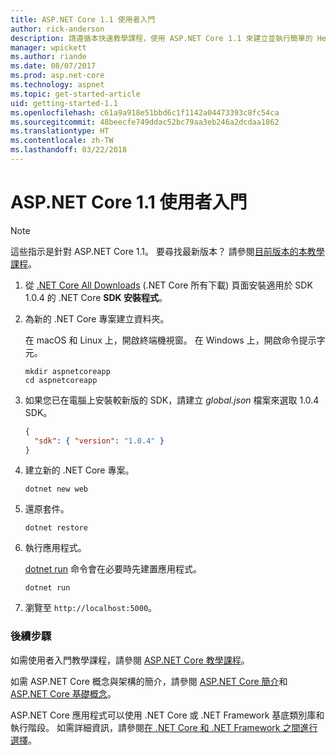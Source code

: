 ```yaml
---
title: ASP.NET Core 1.1 使用者入門
author: rick-anderson
description: 請遵循本快速教學課程，使用 ASP.NET Core 1.1 來建立並執行簡單的 Hello World 應用程式。
manager: wpickett
ms.author: riande
ms.date: 08/07/2017
ms.prod: asp.net-core
ms.technology: aspnet
ms.topic: get-started-article
uid: getting-started-1.1
ms.openlocfilehash: c61a9a918e51bbd6c1f1142a04473393c8fc54ca
ms.sourcegitcommit: 48beecfe749ddac52bc79aa3eb246a2dcdaa1862
ms.translationtype: HT
ms.contentlocale: zh-TW
ms.lasthandoff: 03/22/2018
---
```

# <a name="get-started-with-aspnet-core-11"></a>ASP.NET Core 1.1 使用者入門

> [!NOTE]
> 這些指示是針對 ASP.NET Core 1.1。 要尋找最新版本？ 請參閱[目前版本的本教學課程](xref:getting-started)。

1. 從 [.NET Core All Downloads](https://www.microsoft.com/net/download/all) (.NET Core 所有下載) 頁面安裝適用於 SDK 1.0.4 的 .NET Core **SDK 安裝程式**。

2. 為新的 .NET Core 專案建立資料夾。

   在 macOS 和 Linux 上，開啟終端機視窗。 在 Windows 上，開啟命令提示字元。

   ```terminal
   mkdir aspnetcoreapp
   cd aspnetcoreapp
   ```

2. 如果您已在電腦上安裝較新版的 SDK，請建立 *global.json* 檔案來選取 1.0.4 SDK。

   ```json
   {
     "sdk": { "version": "1.0.4" }
   }
   ```

2. 建立新的 .NET Core 專案。

   ```terminal
   dotnet new web
   ```
   
3.  還原套件。

    ```terminal
    dotnet restore
    ```

4. 執行應用程式。

   [dotnet run](/dotnet/core/tools/dotnet-run) 命令會在必要時先建置應用程式。

   ```terminal
   dotnet run
   ```

5. 瀏覽至 `http://localhost:5000`。

<!-- H3 to avoid a single-entry internal TOC -->
### <a name="next-steps"></a>後續步驟

如需使用者入門教學課程，請參閱 [ASP.NET Core 教學課程](tutorials/index.md)。

如需 ASP.NET Core 概念與架構的簡介，請參閱 [ASP.NET Core 簡介](index.md)和 [ASP.NET Core 基礎概念](fundamentals/index.md)。

ASP.NET Core 應用程式可以使用 .NET Core 或 .NET Framework 基底類別庫和執行階段。 如需詳細資訊，請參閱[在 .NET Core 和 .NET Framework 之間進行選擇](https://docs.microsoft.com/dotnet/articles/standard/choosing-core-framework-server)。
